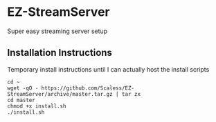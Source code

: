 # EZ-StreamServer
Super easy streaming server setup

## Installation Instructions
Temporary install instructions until I can actually host the install scripts

    cd ~
    wget -qO - https://github.com/Scaless/EZ-StreamServer/archive/master.tar.gz | tar zx
    cd master
    chmod +x install.sh
    ./install.sh
